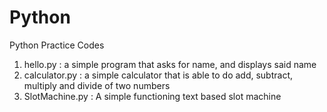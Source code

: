 # Python
Python Practice Codes
1. hello.py : a simple program that asks for name, and displays said name
2. calculator.py : a simple calculator that is able to do add, subtract, multiply and divide of two numbers
3. SlotMachine.py : A simple functioning text based slot machine 
